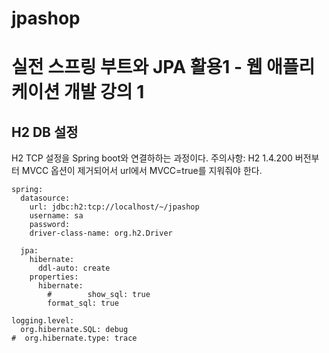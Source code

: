 # jpashop
# 실전 스프링 부트와 JPA 활용1 - 웹 애플리케이션 개발 강의 1

## H2 DB 설정
H2 TCP 설정을 Spring boot와 연결하하는 과정이다.
주의사항: H2 1.4.200 버전부터 MVCC 옵션이 제거되어서
url에서 MVCC=true를 지워줘야 한다.
```
spring:
  datasource:
    url: jdbc:h2:tcp://localhost/~/jpashop
    username: sa
    password:
    driver-class-name: org.h2.Driver

  jpa:
    hibernate:
      ddl-auto: create
    properties:
      hibernate:
        #        show_sql: true
        format_sql: true

logging.level:
  org.hibernate.SQL: debug
#  org.hibernate.type: trace
```


